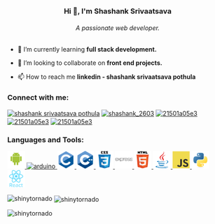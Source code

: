 <h3 align="center">Hi 👋, I'm Shashank Srivaatsava</h3>
<h6 align="center">A passionate web developer.</h6>

- 🌱 I’m currently learning **full stack development.**

- 👯 I’m looking to collaborate on **front end projects.**

- 📫 How to reach me **linkedin - shashank srivaatsava pothula**

<h3 align="left">Connect with me:</h3>
<p align="left">
<a href="https://linkedin.com/in/shashankspothula" target="blank"><img align="center" src="https://raw.githubusercontent.com/rahuldkjain/github-profile-readme-generator/master/src/images/icons/Social/linked-in-alt.svg" alt="shashank srivaatsava pothula" height="30" width="40" /></a>
<a href="https://www.codechef.com/users/shashank_2603" target="blank"><img align="center" src="https://cdn.jsdelivr.net/npm/simple-icons@3.1.0/icons/codechef.svg" alt="shashank_2603" height="30" width="40" /></a>
<a href="https://www.hackerrank.com/21501a05e3" target="blank"><img align="center" src="https://raw.githubusercontent.com/rahuldkjain/github-profile-readme-generator/master/src/images/icons/Social/hackerrank.svg" alt="21501a05e3" height="30" width="40" /></a>
<a href="https://codeforces.com/profile/21501a05e3" target="blank"><img align="center" src="https://raw.githubusercontent.com/rahuldkjain/github-profile-readme-generator/master/src/images/icons/Social/codeforces.svg" alt="21501a05e3" height="30" width="40" /></a>
<a href="https://www.leetcode.com/21501a05e3" target="blank"><img align="center" src="https://raw.githubusercontent.com/rahuldkjain/github-profile-readme-generator/master/src/images/icons/Social/leet-code.svg" alt="21501a05e3" height="30" width="40" /></a>
</p>

<h3 align="left">Languages and Tools:</h3>
<p align="left"> <a href="https://developer.android.com" target="_blank" rel="noreferrer"> <img src="https://raw.githubusercontent.com/devicons/devicon/master/icons/android/android-original-wordmark.svg" alt="android" width="40" height="40"/> </a> <a href="https://www.arduino.cc/" target="_blank" rel="noreferrer"> <img src="https://cdn.worldvectorlogo.com/logos/arduino-1.svg" alt="arduino" width="40" height="40"/> </a> <a href="https://www.cprogramming.com/" target="_blank" rel="noreferrer"> <img src="https://raw.githubusercontent.com/devicons/devicon/master/icons/c/c-original.svg" alt="c" width="40" height="40"/> </a> <a href="https://www.w3schools.com/cpp/" target="_blank" rel="noreferrer"> <img src="https://raw.githubusercontent.com/devicons/devicon/master/icons/cplusplus/cplusplus-original.svg" alt="cplusplus" width="40" height="40"/> </a> <a href="https://www.w3schools.com/css/" target="_blank" rel="noreferrer"> <img src="https://raw.githubusercontent.com/devicons/devicon/master/icons/css3/css3-original-wordmark.svg" alt="css3" width="40" height="40"/> </a> <a href="https://expressjs.com" target="_blank" rel="noreferrer"> <img src="https://raw.githubusercontent.com/devicons/devicon/master/icons/express/express-original-wordmark.svg" alt="express" width="40" height="40"/> </a> <a href="https://www.w3.org/html/" target="_blank" rel="noreferrer"> <img src="https://raw.githubusercontent.com/devicons/devicon/master/icons/html5/html5-original-wordmark.svg" alt="html5" width="40" height="40"/> </a> <a href="https://www.java.com" target="_blank" rel="noreferrer"> <img src="https://raw.githubusercontent.com/devicons/devicon/master/icons/java/java-original.svg" alt="java" width="40" height="40"/> </a> <a href="https://developer.mozilla.org/en-US/docs/Web/JavaScript" target="_blank" rel="noreferrer"> <img src="https://raw.githubusercontent.com/devicons/devicon/master/icons/javascript/javascript-original.svg" alt="javascript" width="40" height="40"/> </a> <a href="https://www.python.org" target="_blank" rel="noreferrer"> <img src="https://raw.githubusercontent.com/devicons/devicon/master/icons/python/python-original.svg" alt="python" width="40" height="40"/> </a> <a href="https://reactjs.org/" target="_blank" rel="noreferrer"> <img src="https://raw.githubusercontent.com/devicons/devicon/master/icons/react/react-original-wordmark.svg" alt="react" width="40" height="40"/> </a> </p>

<p><img align="left" src="https://github-readme-stats.vercel.app/api/top-langs?username=shinytornado&show_icons=true&locale=en&layout=compact" alt="shinytornado" /></p>

<p>&nbsp;<img align="center" src="https://github-readme-stats.vercel.app/api?username=shinytornado&show_icons=true&locale=en" alt="shinytornado" /></p>

<p><img align="center" src="https://github-readme-streak-stats.herokuapp.com/?user=shinytornado&" alt="shinytornado" /></p>
